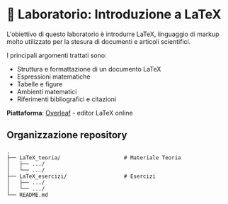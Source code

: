 # 📝 Laboratorio: Introduzione a LaTeX

L'obiettivo di questo laboratorio è introdurre LaTeX, linguaggio di markup molto utilizzato per la stesura di documenti e articoli scientifici.

I principali argomenti trattati sono:
- Struttura e formattazione di un documento LaTeX
- Espressioni matematiche
- Tabelle e figure
- Ambienti matematici
- Riferimenti bibliografici e citazioni

**Piattaforma**: [Overleaf](https://www.overleaf.com/) - editor LaTeX online

## Organizzazione repository

```
.
├── LaTeX_teoria/                    # Materiale Teoria
│   ├── .../
│   └── .../
├── LaTeX_esercizi/                  # Esercizi
│   ├── .../
│   └── .../
└── README.md
```
